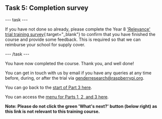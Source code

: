## Task 5: Completion survey

--- task ---

If you have not done so already, please complete the Year 8 ['Relevance' trial training survey](https://ncce.io/8qJtQB){:target="_blank"} to confirm that you have finished the course and provide some feedback. This is required so that we can reimburse your school for supply cover.

--- /task ---

You have now completed the course. Thank you, and well done!

You can get in touch with us by email if you have any queries at any time before, during, or after the trial via [genderresearch@raspberrypi.org](mailto:genderresearch@raspberrypi.org).

You can go back to the [start of Part 3 here](https://projects.raspberrypi.org/en/projects/Year8-RelevanceTraining-Part3-GBICi4). 

You can access the [menu for Parts 1, 2, and 3 here](https://projects.raspberrypi.org/en/pathways/year8-relevancetraining-gbici4).

**Note: Please do not click the green 'What's next?' button (below right) as this link is not relevant to this training course.**
